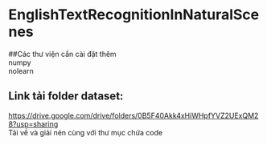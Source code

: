 # EnglishTextRecognitionInNaturalScenes  
##Các thư viện cần cài đặt thêm  
numpy  
nolearn  

## Link tải folder dataset:  
https://drive.google.com/drive/folders/0B5F40Akk4xHiWHpfYVZ2UExQM28?usp=sharing  
Tải về và giải nén cùng với thư mục chứa code
